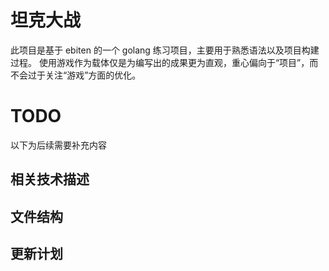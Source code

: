 # 坦克大战

此项目是基于 ebiten 的一个 golang 练习项目，主要用于熟悉语法以及项目构建过程。
使用游戏作为载体仅是为编写出的成果更为直观，重心偏向于“项目”，而不会过于关注“游戏”方面的优化。

# TODO

以下为后续需要补充内容

## 相关技术描述

## 文件结构

## 更新计划

